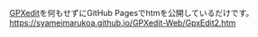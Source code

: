 [GPXedit](https://github.com/guchi999/GPXedit)を何もせずにGitHub Pagesでhtmを公開しているだけです。<br>
https://syameimarukoa.github.io/GPXedit-Web/GpxEdit2.htm
